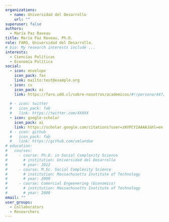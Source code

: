 ```yaml
---
organizations:
  - name: Universidad del Desarrollo
    url: ""
superuser: false
authors:
  - María Paz Raveau
title: María Paz Raveau, Ph.D.
role: FARO, Universidad del Desarrollo.
# bio: My research interests include ...
interests:
  - Ciencias Políticas
  - Economía Política
social:
  - icon: envelope
    icon_pack: fas
    link: mailto:test@example.org
  - icon: cv
    icon_pack: ai
    link: https://faro.udd.cl/sobre-nosotros/academicos/#!/persona/447/maria-paz-raveau-morales/
    
  # - icon: twitter
  #   icon_pack: fab
  #   link: https://twitter.com/XXXXX
  - icon: google-scholar
    icon_pack: ai
    link: https://scholar.google.com/citations?user=zKVPCYIAAAAJ&hl=en
  # - icon: github
  #   icon_pack: fab
  #   link: https://github.com/vmlandae
# education:
#   courses:
#     - course: Ph.D. in Social Complexity Science
#       # institution: Universidad del Desarrollo
#       # year: 2012
#     - course: M.Sc. Social Complexity Science
#       # institution: Massachusetts Institute of Technology
#       # year: 2009
#     - course: Comercial Engeenering (Economics)
#       # institution: Massachusetts Institute of Technology
#       # year: 2008
email: ""
user_groups:
  - Collaborators
  - Researchers
---
```

